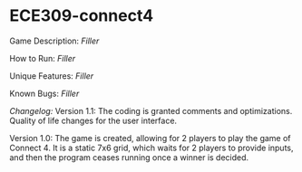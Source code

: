 # ECE309-connect4
Game Description:
  _Filler_

How to Run:
  _Filler_

Unique Features:
  _Filler_

Known Bugs:
  _Filler_


*Changelog:*
  Version 1.1:
    The coding is granted comments and optimizations. Quality of life changes for the user interface.

  Version 1.0:
    The game is created, allowing for 2 players to play the game of Connect 4. It is a static 7x6 grid, which waits for 2 players to provide inputs, and then the program ceases running once a winner is decided.
